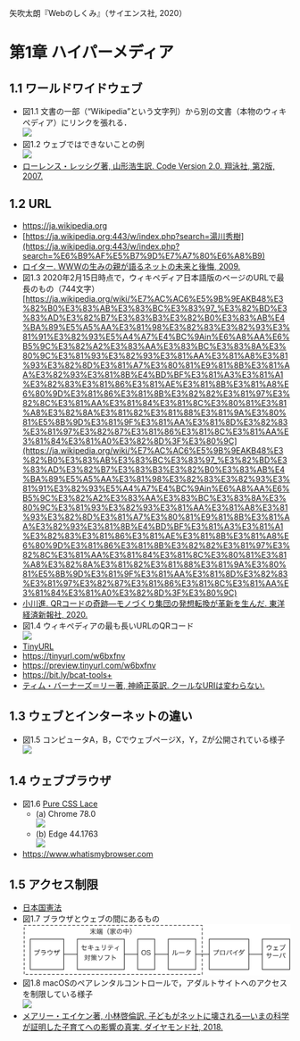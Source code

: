 矢吹太朗『Webのしくみ』（サイエンス社, 2020）

# 第1章 ハイパーメディア

## 1.1 ワールドワイドウェブ

- 図1.1 文書の一部（&ldquo;Wikipedia&rdquo;という文字列）から別の文書（本物のウィキペディア）にリンクを張れる．<br>![](figures/01-1.svg)
- 図1.2 ウェブではできないことの例<br>![](figures/01-2.svg)
- [ローレンス・レッシグ著, 山形浩生訳. Code Version 2.0. 翔泳社, 第2版, 2007.](https://calil.jp/book/4798115002)

## 1.2 URL

- https://ja.wikipedia.org
- [https://ja.wikipedia.org:443/w/index.php?search=湯川秀樹](https://ja.wikipedia.org:443/w/index.php?search=%E6%B9%AF%E5%B7%9D%E7%A7%80%E6%A8%B9)
- [ロイター. WWWの生みの親が語るネットの未来と後悔, 2009.](https://web.archive.org/web/20090320020015/http://www.itmedia.co.jp:80/news/articles/0903/16/news041.html)
- 図1.3 2020年2月15日時点で，ウィキペディア日本語版のページのURLで最長のもの（744文字）<br>[https://ja.wikipedia.org/wiki/%E7%AC%AC6%E5%9B%9EAKB48%E3%82%B0%E3%83%AB%E3%83%BC%E3%83%97_%E3%82%BD%E3%83%AD%E3%82%B7%E3%83%B3%E3%82%B0%E3%83%AB%E4%BA%89%E5%A5%AA%E3%81%98%E3%82%83%E3%82%93%E3%81%91%E3%82%93%E5%A4%A7%E4%BC%9Ain%E6%A8%AA%E6%B5%9C%E3%82%A2%E3%83%AA%E3%83%BC%E3%83%8A%E3%80%9C%E3%81%93%E3%82%93%E3%81%AA%E3%81%A8%E3%81%93%E3%82%8D%E3%81%A7%E3%80%81%E9%81%8B%E3%81%AA%E3%82%93%E3%81%8B%E4%BD%BF%E3%81%A3%E3%81%A1%E3%82%83%E3%81%86%E3%81%AE%E3%81%8B%E3%81%A8%E6%80%9D%E3%81%86%E3%81%8B%E3%82%82%E3%81%97%E3%82%8C%E3%81%AA%E3%81%84%E3%81%8C%E3%80%81%E3%81%A8%E3%82%8A%E3%81%82%E3%81%88%E3%81%9A%E3%80%81%E5%8B%9D%E3%81%9F%E3%81%AA%E3%81%8D%E3%82%83%E3%81%97%E3%82%87%E3%81%86%E3%81%8C%E3%81%AA%E3%81%84%E3%81%A0%E3%82%8D%3F%E3%80%9C](https://ja.wikipedia.org/wiki/%E7%AC%AC6%E5%9B%9EAKB48%E3%82%B0%E3%83%AB%E3%83%BC%E3%83%97_%E3%82%BD%E3%83%AD%E3%82%B7%E3%83%B3%E3%82%B0%E3%83%AB%E4%BA%89%E5%A5%AA%E3%81%98%E3%82%83%E3%82%93%E3%81%91%E3%82%93%E5%A4%A7%E4%BC%9Ain%E6%A8%AA%E6%B5%9C%E3%82%A2%E3%83%AA%E3%83%BC%E3%83%8A%E3%80%9C%E3%81%93%E3%82%93%E3%81%AA%E3%81%A8%E3%81%93%E3%82%8D%E3%81%A7%E3%80%81%E9%81%8B%E3%81%AA%E3%82%93%E3%81%8B%E4%BD%BF%E3%81%A3%E3%81%A1%E3%82%83%E3%81%86%E3%81%AE%E3%81%8B%E3%81%A8%E6%80%9D%E3%81%86%E3%81%8B%E3%82%82%E3%81%97%E3%82%8C%E3%81%AA%E3%81%84%E3%81%8C%E3%80%81%E3%81%A8%E3%82%8A%E3%81%82%E3%81%88%E3%81%9A%E3%80%81%E5%8B%9D%E3%81%9F%E3%81%AA%E3%81%8D%E3%82%83%E3%81%97%E3%82%87%E3%81%86%E3%81%8C%E3%81%AA%E3%81%84%E3%81%A0%E3%82%8D%3F%E3%80%9C)
- [小川進. QRコードの奇跡&mdash;モノづくり集団の発想転換が革新を生んだ. 東洋経済新報社, 2020.](https://calil.jp/book/4492534199)
- 図1.4 ウィキペディアの最も長いURLのQRコード<br>![](figures/01-4.svg)
- [TinyURL](https://tinyurl.com)
- https://tinyurl.com/w6bxfnv
- https://preview.tinyurl.com/w6bxfnv
- https://bit.ly/bcat-tools+
- [ティム・バーナーズ＝リー著, 神崎正英訳. クールなURIは変わらない.](https://www.kanzaki.com/docs/Style/URI)

## 1.3 ウェブとインターネットの違い

- 図1.5 コンピュータA，B，CでウェブページX，Y，Zが公開されている様子<br>![](figures/01-5.svg)

## 1.4 ウェブブラウザ

- 図1.6 [Pure CSS Lace](https://diana-adrianne.com/purecss-lace/)
  - (a) Chrome 78.0<br>![](figures/01-6a.png)
  - (b) Edge 44.1763<br>![](figures/01-6b.png)
- https://www.whatismybrowser.com

## 1.5 アクセス制限

- [日本国憲法](https://elaws.e-gov.go.jp/document?lawid=321CONSTITUTION_19470503_000000000000000)
- 図1.7 ブラウザとウェブの間にあるもの<br>![](figures/01-7.svg)
- 図1.8 macOSのペアレンタルコントロールで，アダルトサイトへのアクセスを制限している様子<br>![](figures/01-8.png)
- [メアリー・エイケン著, 小林啓倫訳. 子どもがネットに壊される&mdash;いまの科学が証明した子育てへの影響の真実. ダイヤモンド社, 2018.](https://calil.jp/book/4478101965)
